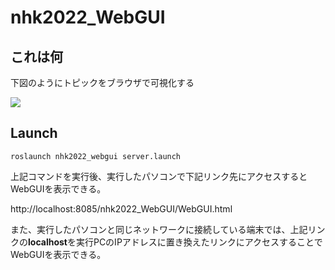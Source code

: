 # nhk2022_WebGUI

## これは何

下図のようにトピックをブラウザで可視化する

![](https://i.imgur.com/xCHDBmp.png)



## Launch

```shell
roslaunch nhk2022_webgui server.launch
```

上記コマンドを実行後、実行したパソコンで下記リンク先にアクセスするとWebGUIを表示できる。

http://localhost:8085/nhk2022_WebGUI/WebGUI.html

また、実行したパソコンと同じネットワークに接続している端末では、上記リンクの**localhost**を実行PCのIPアドレスに置き換えたリンクにアクセスすることでWebGUIを表示できる。
